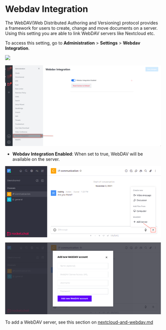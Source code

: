 # Webdav Integration

The WebDAV(Web Distributed Authoring and Versioning) protocol provides a framework for users to create, change and move documents on a server. Using this setting you are able to link WebDAV servers like Nextcloud etc.

To access this setting, go to **Administration** > **Settings** > **Webdav Integration**.

![](<../../../.gitbook/assets/administration >)

![](<../../../.gitbook/assets/image (654).png>)

* **Webdav Integration Enabled**: When set to true, WebDAV will be available on the server.

![](<../../../.gitbook/assets/image (647) (1) (1) (1) (1).png>)

![](<../../../.gitbook/assets/image (668) (1) (1) (1) (1) (1).png>)

To add a WebDAV server, see this section on [nextcloud-and-webdav.md](../admin-panel/integrations/nextcloud-and-webdav.md "mention")
